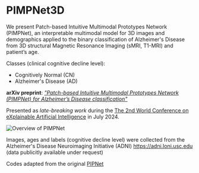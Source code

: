 # PIMPNet3D
We present Patch-based Intuitive Multimodal Prototypes Network (PIMPNet), an interpretable multimodal model for 3D images and demographics applied to the binary classification of Alzheimer's Disease from 3D structural Magnetic Resonance Imaging (sMRI, T1-MRI) and patient’s age.

Classes (clinical cognitive decline level):

- Cognitively Normal (CN)
- Alzheimer's Disease (AD)


**arXiv preprint**: [_"Patch-based Intuitive Multimodal Prototypes Network (PIMPNet) for Alzheimer’s Disease classification"_](https://arxiv.org/pdf/2407.14277)

Presented as _late-breaking work_ during the [The 2nd World Conference on eXplainable Artificial Intelligence](https://xaiworldconference.com/2024/the-conference/) in July 2024.

![Overview of PIMPNet]([https://github.com/](https://github.com/desantilisa/PIMPNet3D/blob/main/pimpnet_poster.png))    

Images, ages and labels (cognitive decline level) were collected from the Alzheimer's Disease Neuroimaging Initiative (ADNI) https://adni.loni.usc.edu (data publicitly available under request)

Codes adapted from the original [PIPNet](https://github.com/M-Nauta/PIPNet/tree/main)
